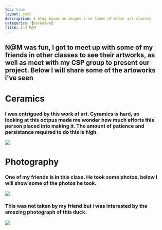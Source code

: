 ```yaml
---
toc: true
layout: post
description: A blog based on images i've taken of other art classes
categories: [markdown]
title: 2nd N@M 
---
```


## N@M was fun, I got to meet up with some of my friends in other classes to see their artworks, as well as meet with my CSP group to present our project. Below I will share some of the artoworks i've seen


# Ceramics

### I was entrigued by this work of art. Cyramics is hard, so looking at this octpus made me wonder how much efforts this person placed into making it. The amount of patience and persistance required to do this is high.
![](https://media.discordapp.net/attachments/1061476752158888047/1080016628227510312/IMG_3901.jpg?width=507&height=676)


# Photography

### One of my friends is in this class. He took some photos, below I will show some of the photos he took.

![](https://media.discordapp.net/attachments/1061476752158888047/1080016655935078400/IMG_3899.jpg?width=507&height=676)

### This was not taken by my friend but I was interested by the amazing photograph of this duck.
![](https://media.discordapp.net/attachments/1061476752158888047/1080016639682150420/IMG_4617.jpg?width=507&height=676)